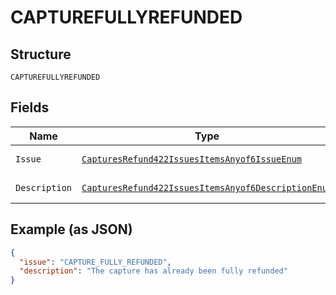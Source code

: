 
# CAPTUREFULLYREFUNDED

## Structure

`CAPTUREFULLYREFUNDED`

## Fields

| Name | Type | Tags | Description | Getter | Setter |
|  --- | --- | --- | --- | --- | --- |
| `Issue` | [`CapturesRefund422IssuesItemsAnyof6IssueEnum`](../../doc/models/captures-refund-422-issues-items-anyof-6-issue-enum.md) | Optional | - | CapturesRefund422IssuesItemsAnyof6IssueEnum getIssue() | setIssue(CapturesRefund422IssuesItemsAnyof6IssueEnum issue) |
| `Description` | [`CapturesRefund422IssuesItemsAnyof6DescriptionEnum`](../../doc/models/captures-refund-422-issues-items-anyof-6-description-enum.md) | Optional | - | CapturesRefund422IssuesItemsAnyof6DescriptionEnum getDescription() | setDescription(CapturesRefund422IssuesItemsAnyof6DescriptionEnum description) |

## Example (as JSON)

```json
{
  "issue": "CAPTURE_FULLY_REFUNDED",
  "description": "The capture has already been fully refunded"
}
```

